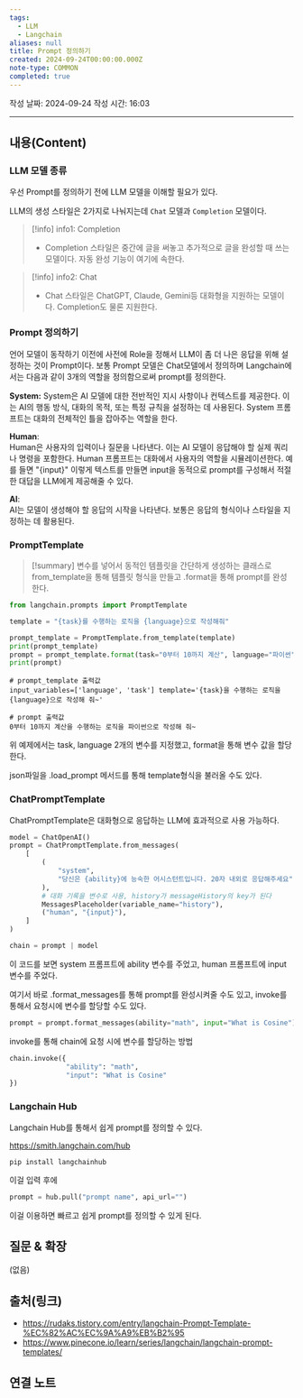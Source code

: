 ```yaml
---
tags:
  - LLM
  - Langchain
aliases: null
title: Prompt 정의하기
created: 2024-09-24T00:00:00.000Z
note-type: COMMON
completed: true
---
```

작성 날짜: 2024-09-24
작성 시간: 16:03


----
## 내용(Content)

### LLM 모델 종류

우선 Prompt를 정의하기 전에 LLM 모델을 이해할 필요가 있다.

LLM의 생성 스타일은 2가지로 나눠지는데 `Chat` 모델과 `Completion` 모델이다.


>[!info] info1: Completion
>- Completion 스타일은 중간에 글을 써놓고 추가적으로 글을 완성할 때 쓰는 모델이다. 자동 완성 기능이 여기에 속한다.
>

>[!info] info2: Chat
>- Chat 스타일은 ChatGPT, Claude, Gemini등 대화형을 지원하는 모델이다. Completion도 물론 지원한다.

### Prompt 정의하기

언어 모델이 동작하기 이전에 사전에 Role을 정해서 LLM이 좀 더 나은 응답을 위해 설정하는 것이 Prompt이다. 보통 Prompt 모델은 Chat모델에서 정의하며 Langchain에서는 다음과 같이 3개의 역할을 정의함으로써 prompt를 정의한다.

**System:**
System은 AI 모델에 대한 전반적인 지시 사항이나 컨텍스트를 제공한다. 이는 AI의 행동 방식, 대화의 목적, 또는 특정 규칙을 설정하는 데 사용된다. System 프롬프트는 대화의 전체적인 틀을 잡아주는 역할을 한다.

**Human**:  
Human은 사용자의 입력이나 질문을 나타낸다. 이는 AI 모델이 응답해야 할 실제 쿼리나 명령을 포함한다. Human 프롬프트는 대화에서 사용자의 역할을 시뮬레이션한다. 예를 들면 "{input}" 이렇게 텍스트를 만들면 input을 동적으로 prompt를 구성해서 적절한 대답을 LLM에게 제공해줄 수 있다.

**AI**:  
AI는 모델이 생성해야 할 응답의 시작을 나타낸다. 보통은 응답의 형식이나 스타일을 지정하는 데 활용된다.

### PromptTemplate

>[!summary]
> 변수를 넣어서 동적인 템플릿을 간단하게 생성하는 클래스로 from_template을 통해 템플릿 형식을 만들고 .format을 통해 prompt를 완성한다.

```python
from langchain.prompts import PromptTemplate

template = "{task}를 수행하는 로직을 {language}으로 작성해줘"

prompt_template = PromptTemplate.from_template(template)
print(prompt_template)
prompt = prompt_template.format(task="0부터 10까지 계산", language="파이썬")
print(prompt)
```


```
# prompt_template 출력값
input_variables=['language', 'task'] template='{task}을 수행하는 로직을 {language}으로 작성해 줘~'

# prompt 출력값
0부터 10까지 계산을 수행하는 로직을 파이썬으로 작성해 줘~
```

위 예제에서는 task, language 2개의 변수를 지정했고, format을 통해 변수 값을 할당한다.

json파일을 .load_prompt 메서드를 통해 template형식을 불러올 수도 있다.


### ChatPromptTemplate

ChatPromptTemplate은 대화형으로 응답하는 LLM에 효과적으로 사용 가능하다.

```python
model = ChatOpenAI()
prompt = ChatPromptTemplate.from_messages(
    [
        (
            "system",
            "당신은 {ability}에 능숙한 어시스턴트입니다. 20자 내외로 응답해주세요"
        ),
        # 대화 기록을 변수로 사용, history가 messageHistory의 key가 된다
        MessagesPlaceholder(variable_name="history"),
        ("human", "{input}"),
    ]
)

chain = prompt | model
```

이 코드를 보면 system 프롬프트에 ability 변수를 주었고, human 프롬프트에 input 변수를 주었다.

여기서 바로 .format_messages를 통해 prompt를 완성시켜줄 수도 있고, invoke를 통해서 요청시에 변수를 할당할 수도 있다.

```python
prompt = prompt.format_messages(ability="math", input="What is Cosine")
```

invoke를 통해 chain에 요청 시에 변수를 할당하는 방법

```python
chain.invoke({
			  "ability": "math",
			  "input": "What is Cosine"
})
```

### Langchain Hub

Langchain Hub를 통해서 쉽게 prompt를 정의할 수 있다.

https://smith.langchain.com/hub

```shell
pip install langchainhub
```

이걸 입력 후에

```python
prompt = hub.pull("prompt name", api_url="")
```

이걸 이용하면 빠르고 쉽게 prompt를 정의할 수 있게 된다.

## 질문 & 확장

(없음)

## 출처(링크)

- https://rudaks.tistory.com/entry/langchain-Prompt-Template-%EC%82%AC%EC%9A%A9%EB%B2%95
- https://www.pinecone.io/learn/series/langchain/langchain-prompt-templates/
## 연결 노트


